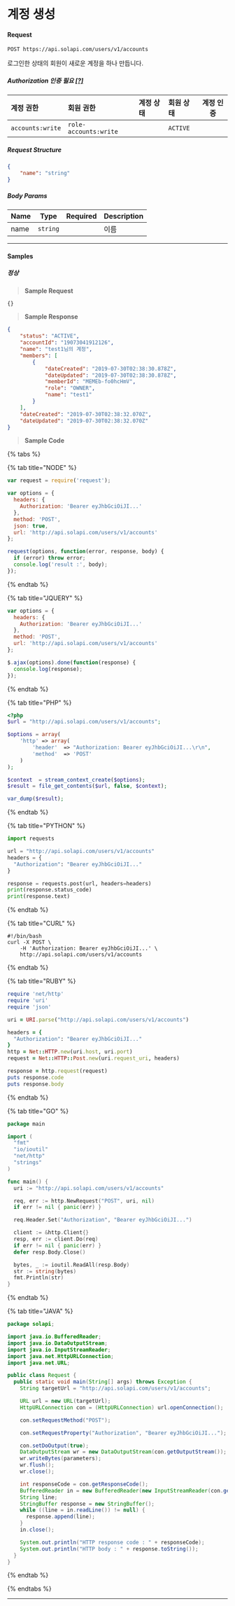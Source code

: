 # 계정 생성

#### Request
```
POST https://api.solapi.com/users/v1/accounts
```

로그인한 상태의 회원이 새로운 계정을 하나 만듭니다.

##### Authorization 인증 필요 [[?]](https://docs.solapi.com/authentication/overview)

| 계정 권한 | 회원 권한 | 계정 상태 | 회원 상태 | 계정 인증 |
| :- | :- | :- | :- | :-: |
| `accounts:write` | `role-accounts:write` |  | `ACTIVE` |  |

##### Request Structure
```json
{
    "name": "string"
}
```

##### Body Params
| Name | Type | Required | Description |
| :--- | :--: | :------: | :---------- |
| name | `string` |  | 이름 |


---

#### Samples

##### 정상

> **Sample Request**

```
{}
```

> **Sample Response**

```json
{
    "status": "ACTIVE",
    "accountId": "19073041912126",
    "name": "test1님의 계정",
    "members": [
        {
            "dateCreated": "2019-07-30T02:38:30.878Z",
            "dateUpdated": "2019-07-30T02:38:30.878Z",
            "memberId": "MEMEb-fo0hcHmV",
            "role": "OWNER",
            "name": "test1"
        }
    ],
    "dateCreated": "2019-07-30T02:38:32.070Z",
    "dateUpdated": "2019-07-30T02:38:32.070Z"
}
```

> **Sample Code**

{% tabs %}

{% tab title="NODE" %}

```javascript
var request = require('request');

var options = {
  headers: {
    Authorization: 'Bearer eyJhbGciOiJI...'
  },
  method: 'POST',
  json: true,
  url: 'http://api.solapi.com/users/v1/accounts'
};

request(options, function(error, response, body) {
  if (error) throw error;
  console.log('result :', body);
});

```
{% endtab %}

{% tab title="JQUERY" %}

```javascript
var options = {
  headers: {
    Authorization: 'Bearer eyJhbGciOiJI...'
  },
  method: 'POST',
  url: 'http://api.solapi.com/users/v1/accounts'
};

$.ajax(options).done(function(response) {
  console.log(response);
});

```
{% endtab %}

{% tab title="PHP" %}

```php
<?php
$url = "http://api.solapi.com/users/v1/accounts";

$options = array(
    'http' => array(
        'header'  => "Authorization: Bearer eyJhbGciOiJI...\r\n",
        'method'  => 'POST'
    )
);

$context  = stream_context_create($options);
$result = file_get_contents($url, false, $context);

var_dump($result);

```
{% endtab %}

{% tab title="PYTHON" %}

```python
import requests

url = "http://api.solapi.com/users/v1/accounts"
headers = {
  "Authorization": "Bearer eyJhbGciOiJI..."
}

response = requests.post(url, headers=headers)
print(response.status_code)
print(response.text)

```
{% endtab %}

{% tab title="CURL" %}

```curl
#!/bin/bash
curl -X POST \
	-H 'Authorization: Bearer eyJhbGciOiJI...' \
	http://api.solapi.com/users/v1/accounts
```
{% endtab %}

{% tab title="RUBY" %}

```ruby
require 'net/http'
require 'uri'
require 'json'

uri = URI.parse("http://api.solapi.com/users/v1/accounts")

headers = {
  "Authorization": "Bearer eyJhbGciOiJI..."
}
http = Net::HTTP.new(uri.host, uri.port)
request = Net::HTTP::Post.new(uri.request_uri, headers)

response = http.request(request)
puts response.code
puts response.body

```
{% endtab %}

{% tab title="GO" %}

```go
package main

import (
  "fmt"
  "io/ioutil"
  "net/http"
  "strings"
)

func main() {
  uri := "http://api.solapi.com/users/v1/accounts"

  req, err := http.NewRequest("POST", uri, nil)
  if err != nil { panic(err) }

  req.Header.Set("Authorization", "Bearer eyJhbGciOiJI...")

  client := &http.Client{}
  resp, err := client.Do(req)
  if err != nil { panic(err) }
  defer resp.Body.Close()

  bytes, _ := ioutil.ReadAll(resp.Body)
  str := string(bytes)
  fmt.Println(str)
}

```
{% endtab %}

{% tab title="JAVA" %}

```java
package solapi;

import java.io.BufferedReader;
import java.io.DataOutputStream;
import java.io.InputStreamReader;
import java.net.HttpURLConnection;
import java.net.URL;

public class Request {
  public static void main(String[] args) throws Exception {
    String targetUrl = "http://api.solapi.com/users/v1/accounts";

    URL url = new URL(targetUrl);
    HttpURLConnection con = (HttpURLConnection) url.openConnection();

    con.setRequestMethod("POST");

    con.setRequestProperty("Authorization", "Bearer eyJhbGciOiJI...");

    con.setDoOutput(true);
    DataOutputStream wr = new DataOutputStream(con.getOutputStream());
    wr.writeBytes(parameters);
    wr.flush();
    wr.close();

    int responseCode = con.getResponseCode();
    BufferedReader in = new BufferedReader(new InputStreamReader(con.getInputStream()));
    String line;
    StringBuffer response = new StringBuffer();
    while ((line = in.readLine()) != null) {
      response.append(line);
    }
    in.close();

    System.out.println("HTTP response code : " + responseCode);
    System.out.println("HTTP body : " + response.toString());
  }
}

```
{% endtab %}

{% endtabs %}

---

